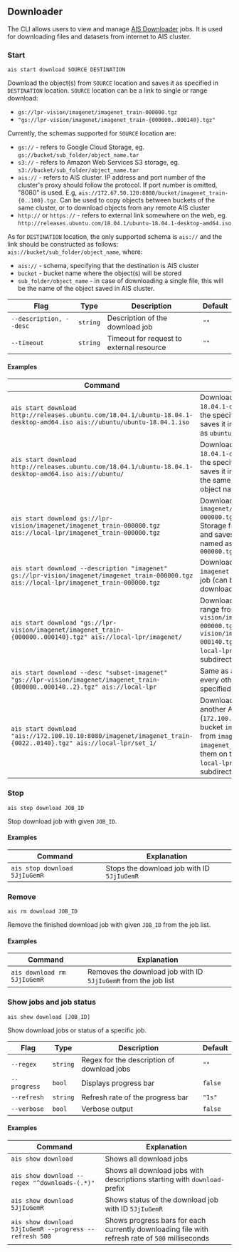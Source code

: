 ## Downloader

The CLI allows users to view and manage [AIS Downloader](/downloader/README.md) jobs.
It is used for downloading files and datasets from internet to AIS cluster.

### Start

`ais start download SOURCE DESTINATION`

Download the object(s) from `SOURCE` location and saves it as specified in `DESTINATION` location.
`SOURCE` location can be a link to single or range download:
* `gs://lpr-vision/imagenet/imagenet_train-000000.tgz`
* `"gs://lpr-vision/imagenet/imagenet_train-{000000..000140}.tgz"`

Currently, the schemas supported for `SOURCE` location are:
* `gs://` - refers to Google Cloud Storage, eg. `gs://bucket/sub_folder/object_name.tar`
* `s3://` - refers to Amazon Web Services S3 storage, eg. `s3://bucket/sub_folder/object_name.tar`
* `ais://` - refers to AIS cluster. IP address and port number of the cluster's proxy should follow the protocol. If port number is omitted, "8080" is used. E.g, `ais://172.67.50.120:8080/bucket/imagenet_train-{0..100}.tgz`. Can be used to copy objects between buckets of the same cluster, or to download objects from any remote AIS cluster
* `http://` or `https://` - refers to external link somewhere on the web, eg. `http://releases.ubuntu.com/18.04.1/ubuntu-18.04.1-desktop-amd64.iso`

As for `DESTINATION` location, the only supported schema is `ais://` and the link should be constructed as follows: `ais://bucket/sub_folder/object_name`, where:
* `ais://` - schema, specifying that the destination is AIS cluster
* `bucket` - bucket name where the object(s) will be stored
* `sub_folder/object_name` - in case of downloading a single file, this will be the name of the object saved in AIS cluster.

| Flag | Type | Description | Default |
| --- | --- | --- | --- |
| `--description, --desc` | `string` | Description of the download job | `""` |
| `--timeout` | `string` | Timeout for request to external resource | `""` |

#### Examples

| Command | Explanation |
| --- | --- |
| `ais start download http://releases.ubuntu.com/18.04.1/ubuntu-18.04.1-desktop-amd64.iso ais://ubuntu/ubuntu-18.04.1.iso` | Downloads object `ubuntu-18.04.1-desktop-amd64.iso` from the specified HTTP location and saves it in `ubuntu` bucket, named as `ubuntu-18.04.1.iso` |
| `ais start download http://releases.ubuntu.com/18.04.1/ubuntu-18.04.1-desktop-amd64.iso ais://ubuntu/` | Downloads object `ubuntu-18.04.1-desktop-amd64.iso` from the specified HTTP location and saves it in `ubuntu` bucket under the same name. Note the lack of object name in the destination. |
| `ais start download gs://lpr-vision/imagenet/imagenet_train-000000.tgz ais://local-lpr/imagenet_train-000000.tgz` | Downloads object `imagenet/imagenet_train-000000.tgz` from Google Cloud Storage from bucket `lpr-vision` and saves it in `local-lpr` bucket, named as `imagenet_train-000000.tgz` |
| `ais start download --description "imagenet" gs://lpr-vision/imagenet/imagenet_train-000000.tgz ais://local-lpr/imagenet_train-000000.tgz` | Downloads an object and sets `imagenet` as description for the job (can be useful when listing downloads) |
| `ais start download "gs://lpr-vision/imagenet/imagenet_train-{000000..000140}.tgz" ais://local-lpr/imagenet/` | Downloads all objects in the range from `gs://lpr-vision/imagenet/imagenet_train-000000.tgz` to `gs://lpr-vision/imagenet/imagenet_train-000140.tgz` and saves them in `local-lpr` bucket, inside `imagenet` subdirectory |
| `ais start download --desc "subset-imagenet" "gs://lpr-vision/imagenet/imagenet_train-{000000..000140..2}.tgz" ais://local-lpr` | Same as above, while skipping every other object in the specified range |
| `ais start download "ais://172.100.10.10:8080/imagenet/imagenet_train-{0022..0140}.tgz" ais://local-lpr/set_1/` | Downloads all objects from another AIS cluster (`172.100.10.10:8080`), from bucket `imagenet` in the range from `imagenet_train-0022` to `imagenet_train--0140` and saves them on the local AIS cluster into `local-lpr` bucket, inside `set_1` subdirectory |

### Stop

`ais stop download JOB_ID`

Stop download job with given `JOB_ID`.

#### Examples

| Command | Explanation |
| --- | --- |
| `ais stop download 5JjIuGemR` | Stops the download job with ID `5JjIuGemR` |

### Remove

`ais rm download JOB_ID`

Remove the finished download job with given `JOB_ID` from the job list.

#### Examples

| Command | Explanation |
| --- | --- |
| `ais download rm 5JjIuGemR` | Removes the download job with ID `5JjIuGemR` from the job list |

### Show jobs and job status

`ais show download [JOB_ID]`

Show download jobs or status of a specific job.

| Flag | Type | Description | Default |
| --- | --- | --- | --- |
| `--regex` | `string` | Regex for the description of download jobs | `""` |
| `--progress` | `bool` | Displays progress bar | `false` |
| `--refresh` | `string` | Refresh rate of the progress bar | `"1s"` |
| `--verbose` | `bool` | Verbose output | `false` |

#### Examples

| Command | Explanation |
| --- | --- |
| `ais show download` | Shows all download jobs |
| `ais show download --regex "^downloads-(.*)"` | Shows all download jobs with descriptions starting with `download-` prefix |
| `ais show download 5JjIuGemR` | Shows status of the download job with ID `5JjIuGemR` |
| `ais show download 5JjIuGemR --progress --refresh 500` | Shows progress bars for each currently downloading file with refresh rate of `500` milliseconds |
